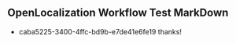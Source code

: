 ## OpenLocalization Workflow Test MarkDown
* caba5225-3400-4ffc-bd9b-e7de41e6fe19 thanks!

<!--HONumber=Jul16_HO2-->


